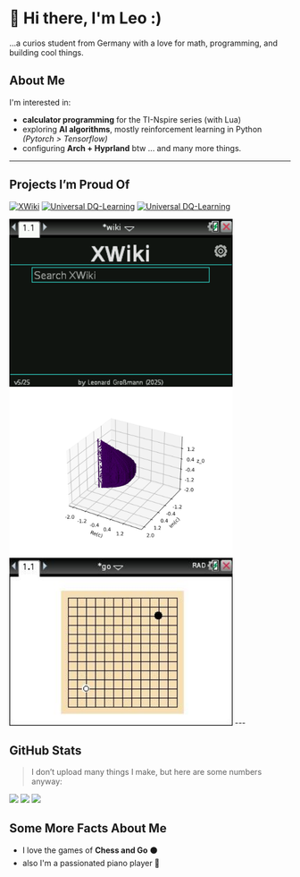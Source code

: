 # 💫 Hi there, I'm Leo :)

...a curios student from Germany with a love for math, programming, and building cool things.

## About Me
I'm interested in:
- **calculator programming** for the TI-Nspire series (with Lua)
- exploring **AI algorithms**, mostly reinforcement learning in Python *(Pytorch > Tensorflow)*
- configuring **Arch + Hyprland** btw
... and many more things.

---

## Projects I’m Proud Of

[![XWiki](https://github-readme-stats.vercel.app/api/pin/?username=leog314\&repo=XWiki\&theme=dark)](https://github.com/leog314/XWiki)
[![Universal DQ-Learning](https://github-readme-stats.vercel.app/api/pin/?username=leog314\&repo=universal-DQ-Learning\&theme=dark)](https://github.com/leog314/universal-DQ-Learning)
[![Universal DQ-Learning](https://github-readme-stats.vercel.app/api/pin/?username=leog314\&repo=universal-DQ-Learning\&theme=dark)](https://github.com/leog314/image-generation-of-the-Mandelbrot-set)

<img src="https://github.com/leog314/XWiki/blob/main/build/media/wiki_animation.gif?raw=true" width="400">
<img src="https://github.com/leog314/image-generation-of-the-Mandelbrot-set/blob/main/images/mandelbrot%403d.png?raw=true" width="400">
<img src="https://github.com/leog314/Go_for_ti/blob/main/go_picture.jpg?raw=true" width="400">
---

## GitHub Stats

> I don’t upload many things I make, but here are some numbers anyway:

![](https://github-readme-stats.vercel.app/api?username=leog314\&theme=dark\&hide_border=false\&include_all_commits=true\&count_private=false)
![](https://nirzak-streak-stats.vercel.app/?user=leog314\&theme=dark\&hide_border=false)
![](https://github-readme-stats.vercel.app/api/top-langs/?username=leog314\&theme=dark\&hide_border=false\&include_all_commits=true\&count_private=true\&layout=compact)

## Some More Facts About Me
- I love the games of **Chess and Go** ⚫
- also I'm a passionated piano player 🎹

